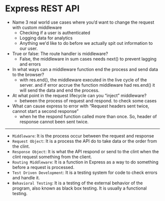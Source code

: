# Express REST API

- Name 3 real world use cases where you’d want to change the request with custom middleware
  - Checking if a user is authenticated
  - Logging data for analytics
  - Anything we'd like to do before we actually spit out information to our user.
- True or false: The route handler is middleware?
  - False, the middleware in sum cases needs next() to prevent lagging and errors
- In what ways can a middleware function end the process and send data to the browser?
  - with res.end(), the middleware executed in the live cycle of the server. and if error accrue the function middleware had res.end() it will send the data and end the process.
- At what point in the request lifecycle can you “inject” middleware?
  - between the process of request and respond. to check some cases
- What can cause express to error with “Request headers sent twice, cannot start a second response”
  - when he the respond function called more than once. So, header of response cannot been sent twice.

---

- `Middleware`: It is the process occur between the request and response  
- `Request Object`: It is a process the API do to take data or the order from the clint.
- `Response Object`: It is what the API respond or send to the clint when the clint request something from the client.
- `Routing Middleware`: It is a function in Express as a way to do something before a request is processed.
- `Test Driven Development`: It is a testing system for code to check errors and handle it.
- `Behavioral Testing`: It is a testing of the external behavior of the program, also known as black box testing. It is usually a functional testing.
